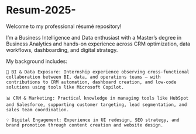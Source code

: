 # Resum-2025-
Welcome to my professional résumé repository!

I’m a Business Intelligence and Data enthusiast with a Master’s degree in Business Analytics and hands-on experience across CRM optimization, data workflows, dashboarding, and digital strategy.

My background includes:

    🧠 BI & Data Exposure: Internship experience observing cross-functional collaboration between BI, data, and operations teams — with contributions to CRM automation, dashboard creation, and low-code solutions using tools like Microsoft Copilot.

    📊 CRM & Marketing: Practical knowledge in managing tools like HubSpot and Salesforce, supporting customer targeting, lead segmentation, and sales team coordination.

    💡 Digital Engagement: Experience in UI redesign, SEO strategy, and brand promotion through content creation and website design.
